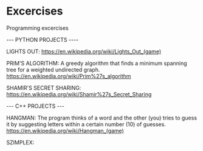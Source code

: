 # Excercises
Programming excercises


--- PYTHON PROJECTS ----

LIGHTS OUT:
https://en.wikipedia.org/wiki/Lights_Out_(game)

PRIM'S ALGORITHM:
A greedy algorithm that finds a minimum spanning tree for a weighted undirected graph.
https://en.wikipedia.org/wiki/Prim%27s_algorithm

SHAMIR'S SECRET SHARING:
https://en.wikipedia.org/wiki/Shamir%27s_Secret_Sharing


--- C++ PROJECTS ---

HANGMAN:
The program thinks of a word and the other (you) tries to guess it by suggesting letters within a certain number (10) of guesses.
https://en.wikipedia.org/wiki/Hangman_(game)

SZIMPLEX:

